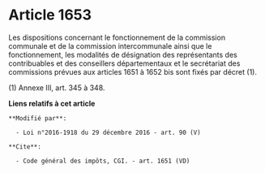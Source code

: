 # Article 1653

Les dispositions concernant le fonctionnement de la commission communale et de la commission intercommunale ainsi que le
fonctionnement, les modalités de désignation des représentants des contribuables et des conseillers départementaux et le
secrétariat des commissions prévues aux articles 1651 à 1652 bis sont fixés par décret (1). 

(1) Annexe III, art. 345 à 348.

**Liens relatifs à cet article**

	**Modifié par**:

	  - Loi n°2016-1918 du 29 décembre 2016 - art. 90 (V)

	**Cite**:

	  - Code général des impôts, CGI. - art. 1651 (VD)
